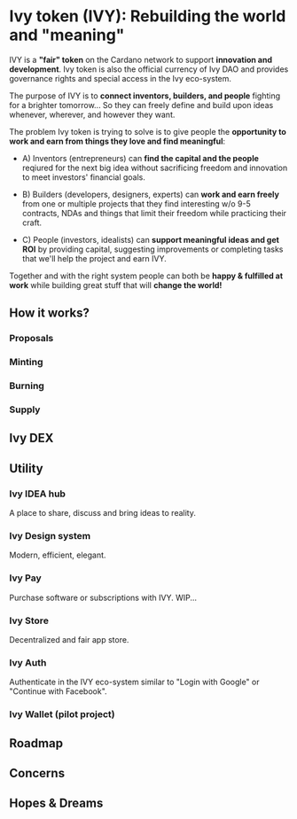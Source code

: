 # Ivy token (IVY): Rebuilding the world and "meaning"
IVY is a **"fair" token** on the Cardano network to support **innovation and development**. 
Ivy token is also the official currency of Ivy DAO and provides governance rights and special access in the Ivy eco-system.

The purpose of IVY is to **connect inventors, builders, and people** fighting for a brighter tomorrow...
So they can freely define and build upon ideas whenever, wherever, and however they want.

The problem Ivy token is trying to solve is to give people the **opportunity to work and earn from things they love and find meaningful**:
- A) Inventors (entrepreneurs) can **find the capital and the people** reqiured for the next big idea 
without sacrificing freedom and innovation to meet investors' financial goals.

- B) Builders (developers, designers, experts) can **work and earn freely** from one or multiple projects that they find interesting w/o
9-5 contracts, NDAs and things that limit their freedom while practicing their craft.

- C) People (investors, idealists) can **support meaningful ideas and get ROI** by providing capital, suggesting improvements or 
completing tasks that we'll help the project and earn IVY.

Together and with the right system people can both be **happy & fulfilled at work** while building great stuff that will **change the world!** 

## How it works?
### Proposals

### Minting

### Burning

### Supply

## Ivy DEX

## Utility

### Ivy IDEA hub
A place to share, discuss and bring ideas to reality.

### Ivy Design system
Modern, efficient, elegant.

### Ivy Pay
Purchase software or subscriptions with IVY. WIP...

### Ivy Store
Decentralized and fair app store.

### Ivy Auth
Authenticate in the IVY eco-system similar to "Login with Google" or "Continue with Facebook".

### Ivy Wallet (pilot project)

## Roadmap

## Concerns

## Hopes & Dreams
